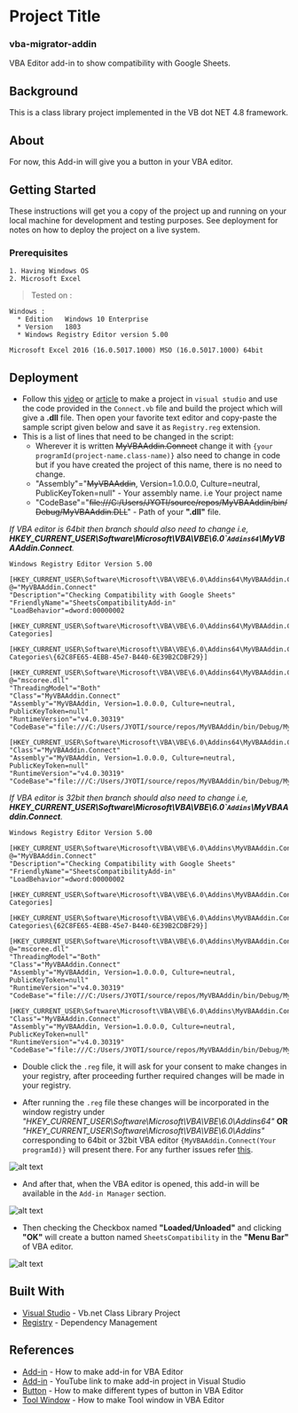 # Project Title
### vba-migrator-addin
VBA Editor add-in to show compatibility with Google Sheets.

## Background

This is a class library project implemented in the VB dot NET 4.8 framework.

## About
For now, this Add-in will give you a button in your VBA editor.

## Getting Started

These instructions will get you a copy of the project up and running on your local machine for development and testing purposes. See deployment for notes on how to deploy the project on a live system.

### Prerequisites

```
1. Having Windows OS
2. Microsoft Excel
```

> Tested on :
```
Windows :
  * Edition   Windows 10 Enterprise
  * Version   1803
  * Windows Registry Editor version 5.00

Microsoft Excel 2016 (16.0.5017.1000) MSO (16.0.5017.1000) 64bit
```

## Deployment

* Follow this [video](https://www.youtube.com/watch?v=y81Aq4bebZU) or [article](https://www.mztools.com/articles/2012/MZ2012013.aspx) to make a project in `visual studio` and use the code provided in the `Connect.vb` file and build the project which will give a  **.dll** file. Then open your favorite text editor and copy-paste the sample script given below and save it as `Registry.reg` extension. 
* This is a list of lines that need to be changed in the script:
     * Wherever it is written ~~MyVBAAddin.Connect~~ change it with `{your programId(project-name.class-name)}` also need to change in code but if you have created the project of this name, there is no need to change.
     * "Assembly"="~~MyVBAAddin~~, Version=1.0.0.0, Culture=neutral, PublicKeyToken=null" - Your assembly name. i.e Your project name
     * "CodeBase"="~~file:///C:/Users/JYOTI/source/repos/MyVBAAddin/bin/Debug/MyVBAAddin.DLL~~" - Path of your **".dll"** file.

_If VBA editor is 64bit then branch should also need to change i.e, **HKEY_CURRENT_USER\Software\Microsoft\VBA\VBE\6.0\``Addins64`\MyVBAAddin.Connect**._

```
Windows Registry Editor Version 5.00

[HKEY_CURRENT_USER\Software\Microsoft\VBA\VBE\6.0\Addins64\MyVBAAddin.Connect]
@="MyVBAAddin.Connect"
"Description"="Checking Compatibility with Google Sheets"
"FriendlyName"="SheetsCompatibilityAdd-in"
"LoadBehavior"=dword:00000002

[HKEY_CURRENT_USER\Software\Microsoft\VBA\VBE\6.0\Addins64\MyVBAAddin.Connect\Implemented Categories]

[HKEY_CURRENT_USER\Software\Microsoft\VBA\VBE\6.0\Addins64\MyVBAAddin.Connect\Implemented Categories\{62C8FE65-4EBB-45e7-B440-6E39B2CDBF29}]

[HKEY_CURRENT_USER\Software\Microsoft\VBA\VBE\6.0\Addins64\MyVBAAddin.Connect\InprocServer32]
@="mscoree.dll"
"ThreadingModel"="Both"
"Class"="MyVBAAddin.Connect"
"Assembly"="MyVBAAddin, Version=1.0.0.0, Culture=neutral, PublicKeyToken=null"
"RuntimeVersion"="v4.0.30319"
"CodeBase"="file:///C:/Users/JYOTI/source/repos/MyVBAAddin/bin/Debug/MyVBAAddin.DLL"  

[HKEY_CURRENT_USER\Software\Microsoft\VBA\VBE\6.0\Addins64\MyVBAAddin.Connect\InprocServer32\1.0.0.0]
"Class"="MyVBAAddin.Connect"
"Assembly"="MyVBAAddin, Version=1.0.0.0, Culture=neutral, PublicKeyToken=null"
"RuntimeVersion"="v4.0.30319"
"CodeBase"="file:///C:/Users/JYOTI/source/repos/MyVBAAddin/bin/Debug/MyVBAAddin.DLL"

```

_If VBA editor is 32bit then branch should also need to change i.e, **HKEY_CURRENT_USER\Software\Microsoft\VBA\VBE\6.0\``Addins`\MyVBAAddin.Connect**._

```
Windows Registry Editor Version 5.00

[HKEY_CURRENT_USER\Software\Microsoft\VBA\VBE\6.0\Addins\MyVBAAddin.Connect]
@="MyVBAAddin.Connect"
"Description"="Checking Compatibility with Google Sheets"
"FriendlyName"="SheetsCompatibilityAdd-in"
"LoadBehavior"=dword:00000002

[HKEY_CURRENT_USER\Software\Microsoft\VBA\VBE\6.0\Addins\MyVBAAddin.Connect\Implemented Categories]

[HKEY_CURRENT_USER\Software\Microsoft\VBA\VBE\6.0\Addins\MyVBAAddin.Connect\Implemented Categories\{62C8FE65-4EBB-45e7-B440-6E39B2CDBF29}]

[HKEY_CURRENT_USER\Software\Microsoft\VBA\VBE\6.0\Addins\MyVBAAddin.Connect\InprocServer32]
@="mscoree.dll"
"ThreadingModel"="Both"
"Class"="MyVBAAddin.Connect"
"Assembly"="MyVBAAddin, Version=1.0.0.0, Culture=neutral, PublicKeyToken=null"
"RuntimeVersion"="v4.0.30319"
"CodeBase"="file:///C:/Users/JYOTI/source/repos/MyVBAAddin/bin/Debug/MyVBAAddin.DLL"  

[HKEY_CURRENT_USER\Software\Microsoft\VBA\VBE\6.0\Addins\MyVBAAddin.Connect\InprocServer32\1.0.0.0]
"Class"="MyVBAAddin.Connect"
"Assembly"="MyVBAAddin, Version=1.0.0.0, Culture=neutral, PublicKeyToken=null"
"RuntimeVersion"="v4.0.30319"
"CodeBase"="file:///C:/Users/JYOTI/source/repos/MyVBAAddin/bin/Debug/MyVBAAddin.DLL"
```

* Double click the `.reg` file, it will ask for your consent to make changes in your registry, after proceeding further required changes will be made in your registry.

* After running the `.reg` file these changes will be incorporated in the window registry under _"HKEY_CURRENT_USER\Software\Microsoft\VBA\VBE\6.0\Addins64"_ **OR** _"HKEY_CURRENT_USER\Software\Microsoft\VBA\VBE\6.0\Addins"_ corresponding to 64bit or 32bit VBA editor `{MyVBAAddin.Connect(Your programId)}` will present there. For any further issues refer [this](https://stackoverflow.com/questions/1942626/build-add-in-for-vba-ide-using-vb-net).

![alt text](/images/Registry.jpg)


* And after that, when the VBA editor is opened, this add-in will be available in the `Add-in Manager` section. 

![alt text](/images/Add-inManager.jpg)

* Then checking the Checkbox named **"Loaded/Unloaded"** and clicking **"OK"** will create a button named `SheetsCompatibility` in the **"Menu Bar"** of VBA editor.

![alt text](/images/button.png)
## Built With

* [Visual Studio](https://visualstudio.microsoft.com/vs/) - Vb.net Class Library Project
* [Registry](https://stackoverflow.com/questions/1942626/build-add-in-for-vba-ide-using-vb-net) - Dependency Management

## References

* [Add-in](https://www.mztools.com/articles/2012/MZ2012013.aspx) - How to make add-in for VBA Editor
* [Add-in](https://www.youtube.com/watch?v=y81Aq4bebZU) - YouTube link to make add-in project in Visual Studio
* [Button](https://www.mztools.com/articles/2012/MZ2012015.aspx) - How to make different types of button in VBA Editor
* [Tool Window](https://www.mztools.com/articles/2012/MZ2012017.aspx) - How to make Tool window in VBA Editor

